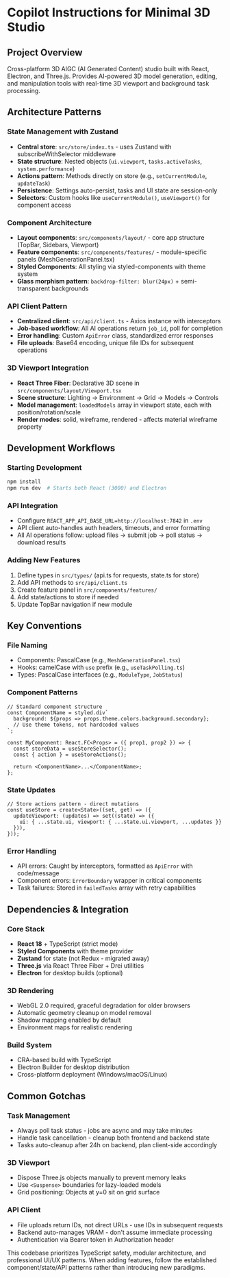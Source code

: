 # Copilot Instructions for Minimal 3D Studio

## Project Overview
Cross-platform 3D AIGC (AI Generated Content) studio built with React, Electron, and Three.js. Provides AI-powered 3D model generation, editing, and manipulation tools with real-time 3D viewport and background task processing.

## Architecture Patterns

### State Management with Zustand
- **Central store**: `src/store/index.ts` - uses Zustand with subscribeWithSelector middleware
- **State structure**: Nested objects (`ui.viewport`, `tasks.activeTasks`, `system.performance`)
- **Actions pattern**: Methods directly on store (e.g., `setCurrentModule`, `updateTask`)
- **Persistence**: Settings auto-persist, tasks and UI state are session-only
- **Selectors**: Custom hooks like `useCurrentModule()`, `useViewport()` for component access

### Component Architecture
- **Layout components**: `src/components/layout/` - core app structure (TopBar, Sidebars, Viewport)
- **Feature components**: `src/components/features/` - module-specific panels (MeshGenerationPanel.tsx)
- **Styled Components**: All styling via styled-components with theme system
- **Glass morphism pattern**: `backdrop-filter: blur(24px)` + semi-transparent backgrounds

### API Client Pattern
- **Centralized client**: `src/api/client.ts` - Axios instance with interceptors
- **Job-based workflow**: All AI operations return `job_id`, poll for completion
- **Error handling**: Custom `ApiError` class, standardized error responses
- **File uploads**: Base64 encoding, unique file IDs for subsequent operations

### 3D Viewport Integration
- **React Three Fiber**: Declarative 3D scene in `src/components/layout/Viewport.tsx`
- **Scene structure**: Lighting → Environment → Grid → Models → Controls
- **Model management**: `loadedModels` array in viewport state, each with position/rotation/scale
- **Render modes**: solid, wireframe, rendered - affects material wireframe property

## Development Workflows

### Starting Development
```bash
npm install
npm run dev  # Starts both React (3000) and Electron
```

### API Integration
- Configure `REACT_APP_API_BASE_URL=http://localhost:7842` in `.env`
- API client auto-handles auth headers, timeouts, and error formatting
- All AI operations follow: upload files → submit job → poll status → download results

### Adding New Features
1. Define types in `src/types/` (api.ts for requests, state.ts for store)
2. Add API methods to `src/api/client.ts`
3. Create feature panel in `src/components/features/`
4. Add state/actions to store if needed
5. Update TopBar navigation if new module

## Key Conventions

### File Naming
- Components: PascalCase (e.g., `MeshGenerationPanel.tsx`)
- Hooks: camelCase with `use` prefix (e.g., `useTaskPolling.ts`)
- Types: PascalCase interfaces (e.g., `ModuleType`, `JobStatus`)

### Component Patterns
```tsx
// Standard component structure
const ComponentName = styled.div`
  background: ${props => props.theme.colors.background.secondary};
  // Use theme tokens, not hardcoded values
`;

const MyComponent: React.FC<Props> = ({ prop1, prop2 }) => {
  const storeData = useStoreSelector();
  const { action } = useStoreActions();
  
  return <ComponentName>...</ComponentName>;
};
```

### State Updates
```tsx
// Store actions pattern - direct mutations
const useStore = create<State>((set, get) => ({
  updateViewport: (updates) => set((state) => ({
    ui: { ...state.ui, viewport: { ...state.ui.viewport, ...updates }}
  })),
}));
```

### Error Handling
- API errors: Caught by interceptors, formatted as `ApiError` with code/message
- Component errors: `ErrorBoundary` wrapper in critical components
- Task failures: Stored in `failedTasks` array with retry capabilities

## Dependencies & Integration

### Core Stack
- **React 18** + TypeScript (strict mode)
- **Styled Components** with theme provider
- **Zustand** for state (not Redux - migrated away)
- **Three.js** via React Three Fiber + Drei utilities
- **Electron** for desktop builds (optional)

### 3D Rendering
- WebGL 2.0 required, graceful degradation for older browsers
- Automatic geometry cleanup on model removal
- Shadow mapping enabled by default
- Environment maps for realistic rendering

### Build System
- CRA-based build with TypeScript
- Electron Builder for desktop distribution
- Cross-platform deployment (Windows/macOS/Linux)

## Common Gotchas

### Task Management
- Always poll task status - jobs are async and may take minutes
- Handle task cancellation - cleanup both frontend and backend state
- Tasks auto-cleanup after 24h on backend, plan client-side accordingly

### 3D Viewport
- Dispose Three.js objects manually to prevent memory leaks
- Use `<Suspense>` boundaries for lazy-loaded models
- Grid positioning: Objects at y=0 sit on grid surface

### API Client
- File uploads return IDs, not direct URLs - use IDs in subsequent requests
- Backend auto-manages VRAM - don't assume immediate processing
- Authentication via Bearer token in Authorization header

This codebase prioritizes TypeScript safety, modular architecture, and professional UI/UX patterns. When adding features, follow the established component/state/API patterns rather than introducing new paradigms.
